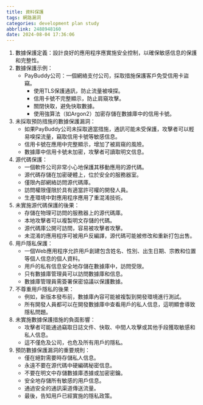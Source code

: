 ```yaml
---
title: 資料保護
tags: 網路漏洞
categories: development plan study
abbrlink: 2488948160
date: 2024-08-04 17:36:06
---
```

1. 數據保護定義：設計良好的應用程序應實施安全控制，以確保敏感信息的保護和完整性。
2. 數據保護示例：
	- PayBuddy公司：一個網絡支付公司，採取措施保護客戶免受信用卡盜竊。
		- 使用TLS保護通訊，防止流量被嗅探。
		- 信用卡號不完整顯示，防止肩窺攻擊。
		- 關閉快取，避免快取數據。
		- 使用強算法（如Argon2）加密存儲在數據庫中的信用卡號。
3. 未採取預防措施的數據保護漏洞：
	- 如果PayBuddy公司未採取適當措施，通訊可能未受保護，攻擊者可以輕易嗅探流量，竊取信用卡號等敏感信息。
	- 信用卡號在應用中完整顯示，增加了被肩窺的風險。
	- 數據庫中信用卡號未加密，攻擊者可讀取明文信息。
4. 源代碼保護：
	- 一個軟件公司非常小心地保護其移動應用的源代碼。
	- 源代碼存儲在加密硬體上，位於安全的服務器室。
	- 僅限內部網絡訪問源代碼庫。
	- 訪問權限僅限於具有適當許可權的開發人員。
	- 生產環境中對應用程序應用了重混淆技術。
5. 未實施源代碼保護的後果：
	- 存儲在物理可訪問的服務器上的源代碼庫。
	- 本地攻擊者可以複製明文存儲的代碼。
	- 源代碼庫公開可訪問，容易被攻擊者攻擊。
	- 未混淆的應用程序可被用戶反編譯，源代碼可能被修改和重新打包出售。
6. 用戶隱私保護：
	- 一個Web應用程序允許用戶創建包含姓名、性別、出生日期、宗教和位置等個人信息的個人資料。
	- 用戶的私有信息安全地存儲在數據庫中，訪問受限。
	- 只有數據庫管理員可以訪問數據庫和信息。
	- 數據庫管理員需簽署保密協議以保護數據。
7. 不尊重用戶隱私的後果：
	- 例如，新版本發布前，數據庫內容可能被複製到開發環境進行測試。
	- 所有開發人員都可以在開發數據庫中查看用戶的私人信息，這明顯會導致隱私問題。
8. 未實施數據保護措施的負面影響：
	- 攻擊者可能通過竊取日誌文件、快取、中間人攻擊或其他手段獲取敏感和私人信息。
	- 這不僅危及公司，也危及所有用戶的隱私。
9. 預防數據保護漏洞的重要規則：
	- 僅在絕對需要時存儲私人信息。
	- 永遠不要在源代碼中硬編碼秘密信息。
	- 不要在明文中存儲數據庫憑據或加密密鑰。
	- 安全地存儲所有敏感的用戶信息。
	- 通過安全的通訊渠道傳送流量。
	- 最後，告知用戶已經實施的隱私政策。

